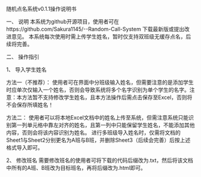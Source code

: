 随机点名系统v0.1.1操作说明书

一、	说明
本系统为github开源项目，使用者可在https://github.com/Sakura1145/--Random-Call-System 下载最新版或提出改进意见。
本系统每次使用时需上传学生姓名，暂时仅支持双班级无缓存点名，后续将完善。

二、	操作指引

1、	导入学生姓名

方法一（不推荐）：
使用者可在界面中分班级输入姓名，但需要注意的是添加学生时应单次仅输入一个姓名，否则会导致系统将多个名字识别为单个学生的名字。注意：本方法暂不支持修改学生姓名，且本方法操作后需点击保存至Excel，否则将不会保存所填姓名！

方法二：
使用者可以将本地Excel文档中的姓名上传至系统，但需注意系统只能识别第一列单元格中靠左对齐的姓名，且第一列中只能保留学生姓名，不能添加其他内容，否则会将该内容识别为姓名。
进行多班级导入姓名时，仅需将文档的Sheet1与Sheet2分别更名为A班与B班，并删除Sheet3（后续会完善）后按上述格式导入即可。

2、	修改班名
需要修改班名的使用者可将下载的代码后缀改为.txt，然后将该文档中所有的A班、B班改为目标班名，再将后缀改为.html即可。
